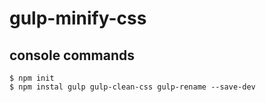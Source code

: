 # gulp-minify-css

## console commands
```
$ npm init
$ npm instal gulp gulp-clean-css gulp-rename --save-dev
```

